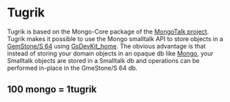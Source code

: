 # Tugrik


Tugrik is based on the Mongo-Core package of the [MongoTalk project][1]. Tugrik makes it possible to use the Mongo smalltalk API to store objects in a [GemStone/S 64][3] using [GsDevKit_home][2]. 
The obvious advantage is that instead of storing your domain objects in an opaque db like [Mongo][4], your Smalltalk objects are stored in a Smalltalk db and operations can be performed in-place in the GmeStone/S 64 db.

## 100 mongo = 1tugrik

[1]: http://smalltalkhub.com/#!/~MongoTalkTeam/mongotalk
[2]: https://github.com/GsDevKit/GsDevKit_home
[3]: https://gemtalksystems.com/products/gs64/
[4]: https://www.mongodb.org
